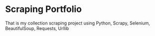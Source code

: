 # Scraping Portfolio
 That is my collection scraping project using Python, Scrapy, Selenium, BeautifulSoup, Requests, Urllib
